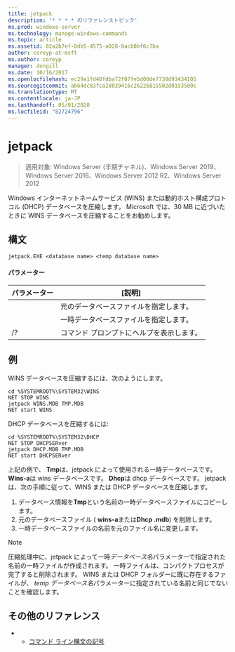 ```yaml
---
title: jetpack
description: '* * * * のリファレンストピック'
ms.prod: windows-server
ms.technology: manage-windows-commands
ms.topic: article
ms.assetid: 82a2b7ef-0db5-4575-a028-8acb0bf6c7ba
author: coreyp-at-msft
ms.author: coreyp
manager: dongill
ms.date: 10/16/2017
ms.openlocfilehash: ec29a1fd48fdba72f07fe5d00de7730d93434105
ms.sourcegitcommit: ab64dc83fca28039416c26226815502d0193500c
ms.translationtype: MT
ms.contentlocale: ja-JP
ms.lasthandoff: 05/01/2020
ms.locfileid: "82724796"
---
```

# <a name="jetpack"></a>jetpack

> 適用対象: Windows Server (半期チャネル)、Windows Server 2019、Windows Server 2016、Windows Server 2012 R2、Windows Server 2012

Windows インターネットネームサービス (WINS) または動的ホスト構成プロトコル (DHCP) データベースを圧縮します。 Microsoft では、30 MB に近づいたときに WINS データベースを圧縮することをお勧めします。 

## <a name="syntax"></a>構文
```
jetpack.EXE <database name> <temp database name>
```

#### <a name="parameters"></a>パラメーター
|パラメーター|[説明]|
|-------|--------|
|<database name>|元のデータベースファイルを指定します。|
|<temp database name>|一時データベースファイルを指定します。|
|/?|コマンド プロンプトにヘルプを表示します。|

## <a name="examples"></a>例
WINS データベースを圧縮するには、次のようにします。
```
cd %SYSTEMROOT%\SYSTEM32\WINS
NET STOP WINS
jetpack WINS.MDB TMP.MDB
NET start WINS
```
DHCP データベースを圧縮するには:
```
cd %SYSTEMROOT%\SYSTEM32\DHCP
NET STOP DHCPSERver
jetpack DHCP.MDB TMP.MDB
NET start DHCPSERver
```
上記の例で、 **Tmp**は、jetpack によって使用される一時データベースです。 **Wins-a**は wins データベースです。 **Dhcp**は dhcp データベースです。
jetpack は、次の手順に従って、WINS または DHCP データベースを圧縮します。
1.  データベース情報を**Tmp**という名前の一時データベースファイルにコピーします。
2.  元のデータベースファイル ( **wins-a**または**Dhcp .mdb**) を削除します。
3.  一時データベースファイルの名前を元のファイル名に変更します。

> [!NOTE]
> 圧縮処理中に、jetpack によって一時*データベース名*パラメーターで指定された名前の一時ファイルが作成されます。 一時ファイルは、コンパクトプロセスが完了すると削除されます。 WINS または DHCP フォルダーに既に存在するファイルが、 *temp データベース名*パラメーターに指定されている名前と同じでないことを確認します。

## <a name="additional-references"></a>その他のリファレンス
-   - [コマンド ライン構文の記号](command-line-syntax-key.md)
